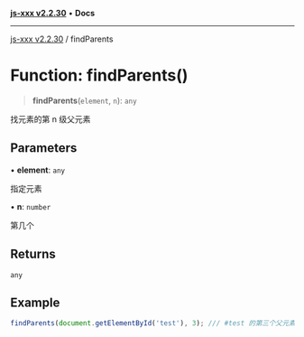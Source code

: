 [**js-xxx v2.2.30**](../README.md) • **Docs**

***

[js-xxx v2.2.30](../README.md) / findParents

# Function: findParents()

> **findParents**(`element`, `n`): `any`

找元素的第 n 级父元素

## Parameters

• **element**: `any`

指定元素

• **n**: `number`

第几个

## Returns

`any`

## Example

```ts
findParents(document.getElementById('test'), 3); /// #test 的第三个父元素
```
